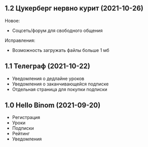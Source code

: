 1.2 Цукерберг нервно курит (2021-10-26)
----------------------------------------------
Новое:
* Соцсеть/форум для свободного общения 

Исправления:
  * Возможность загружать файлы больше 1 мб

1.1 Телеграф (2021-10-22)
----------------------------------------------
* Уведомления о дедлайне уроков
* Уведомления о заканчивающейся подписке
* Отдельная страница для покупки подписки 

1.0 Hello Binom (2021-09-20)
----------------------------------------------
* Регистрация
* Уроки
* Подписки
* Рейтинг
* Уведомления